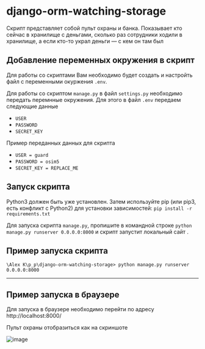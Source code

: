 # django-orm-watching-storage

Скрипт представляет собой пульт охраны и банка. Показывает кто сейчас в хранилище с деньгами, сколько раз сотрудники ходили в хранилище, а если кто-то украл деньги — с кем он там был

## Добавление переменных окружения в скрипт
Для работы со скриптами Вам необходимо будет создать и настройть файл с переменными окуржения `.env`.

Для работы со скриптом `manage.py` в файл  `settings.py` необходимо передать перемнные окружения. Для этого в файл `.env` передаем следующие данные
- `USER`
- `PASSWORD`
- `SECRET_KEY`


Пример переданных данных для скрипта 
- `USER = guard`
- `PASSWORD = osim5`
- `SECRET_KEY = REPLACE_ME`


## Запуск скрипта 
Python3 должен быть уже установлен. Затем используйте pip (или pip3, есть конфликт с Python2) для установки зависимостей:
`pip install -r requirements.txt`

Для запуска скрипта `manage.py`, пропишите в командной строке `python manage.py runserver 0.0.0.0:8000` и скрипт запустит локальный сайт .

## Пример запуска скриптa 
 `\Alex K\p_p\django-orm-watching-storage> python manage.py runserver 0.0.0.0:8000`
***
 
## Пример запуска в браузере
Для запуска в браузере необходимо перейти по адресу http://localhost:8000/


Пульт охраны отобразиться как на скриншоте 

![image](https://user-images.githubusercontent.com/66752812/173184520-61f8790d-be5d-4962-b931-0f8021798671.png)
